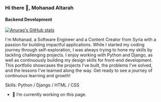 ### Hi there 👋, Mohanad Altarah
#### Backend Development

[![Anurag's GitHub stats](https://github-readme-stats.vercel.app/api?username=mohanadaltarah)](https://github.com/anuraghazra/github-readme-stats)

I'm Mohanad, a Software Engineer and a Content Creator from Syria with a passion for building impactful applications. While I started my coding journey through self-exploration, I was always trying to hone my skills by tackling challenging projects. I enjoy working with Python and Django, as well as continuously building my design skills for front-end development. This portfolio showcases the projects I've built, the problems I've solved, and the lessons I've learned along the way. Get ready to see a journey of continuous learning and growth!

Skills: Python / Django / HTML / CSS

- 🔭 I’m currently working on this page. 





